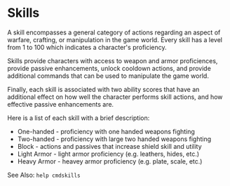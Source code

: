 # Skills
A skill encompasses a general category of actions regarding an aspect of
warfare, crafting, or manipulation in the game world. Every skill has a level
from 1 to 100 which indicates a character's proficiency.

Skills provide characters with access to weapon and armor proficiences, provide
passive enhancements, unlock cooldown actions, and provide additional commands
that can be used to manipulate the game world.

Finally, each skill is associated with two ability scores that have an
additional effect on how well the character performs skill actions, and how
effective passive enhancements are.

Here is a list of each skill with a brief description:

* One-handed - proficiency with one handed weapons fighting
* Two-handed - proficiency with large two handed weapons fighting
* Block - actions and passives that increase shield skill and utility
* Light Armor - light armor proficiency (e.g. leathers, hides, etc.)
* Heavy Armor - heavey armor proficiency (e.g. plate, scale, etc.)

See Also: `help cmdskills`
